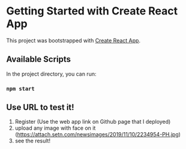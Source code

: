 # Getting Started with Create React App

This project was bootstrapped with [Create React App](https://github.com/facebook/create-react-app).

## Available Scripts

In the project directory, you can run:

### `npm start`

## Use URL to test it!
1. Register (Use the web app link on Github page that I deployed)
2. upload any image with face on it (https://attach.setn.com/newsimages/2019/11/10/2234954-PH.jpg)
3. see the result!
